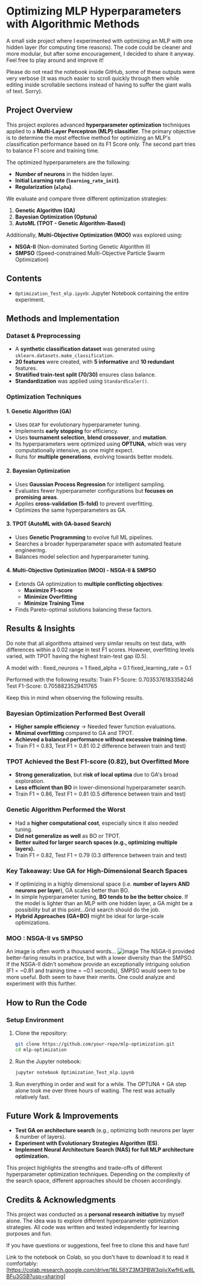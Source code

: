 # Optimizing MLP Hyperparameters with Algorithmic Methods
A small side project where I experimented with optimizing an MLP with one hidden layer (for computing time reasons). The code could be cleaner and more modular, but after some encouragement, I decided to share it anyway. Feel free to play around and improve it!

Please do not read the notebook inside GitHub, some of these outputs were very verbose (it was much easier to scroll quickly through them while editing inside scrollable sections instead of having to suffer the giant walls of text. Sorry).


## Project Overview
This project explores advanced **hyperparameter optimization** techniques applied to a **Multi-Layer Perceptron (MLP) classifier**. The primary objective is to determine the most effective method for optimizing an MLP's classification performance based on its F1 Score only. The second part tries to balance F1 score and training time.

The optimized hyperparameters are the following:
- **Number of neurons** in the hidden layer.
- **Initial Learning rate (`learning_rate_init`)**.
- **Regularization (`alpha`)**.

  
We evaluate and compare three different optimization strategies:

1. **Genetic Algorithm (GA)**
2. **Bayesian Optimization (Optuna)**
3. **AutoML (TPOT - Genetic Algorithm-Based)**

Additionally, **Multi-Objective Optimization (MOO)** was explored using:
- **NSGA-II** (Non-dominated Sorting Genetic Algorithm II)
- **SMPSO** (Speed-constrained Multi-Objective Particle Swarm Optimization)

## Contents
- `Optimization_Test_mlp.ipynb`: Jupyter Notebook containing the entire experiment.



## Methods and Implementation
### Dataset & Preprocessing
- A **synthetic classification dataset** was generated using `sklearn.datasets.make_classification`.
- **20 features** were created, with **5 informative** and **10 redundant** features.
- **Stratified train-test split (70/30)** ensures class balance.
- **Standardization** was applied using `StandardScaler()`.

### Optimization Techniques
#### 1. Genetic Algorithm (GA)
- Uses `DEAP` for evolutionary hyperparameter tuning.
- Implements **early stopping** for efficiency.
- Uses **tournament selection**, **blend crossover**, and **mutation**.
- Its hyperparameters were optimized using **OPTUNA**, which was very computationally intensive, as one might expect.
- Runs for **multiple generations**, evolving towards better models.

#### 2. Bayesian Optimization
- Uses **Gaussian Process Regression** for intelligent sampling.
- Evaluates fewer hyperparameter configurations but **focuses on promising areas**.
- Applies **cross-validation (5-fold)** to prevent overfitting.
- Optimizes the same hyperparameters as GA.

#### 3. TPOT (AutoML with GA-based Search)
- Uses **Genetic Programming** to evolve full ML pipelines.
- Searches a broader hyperparameter space with automated feature engineering.
- Balances model selection and hyperparameter tuning.

#### 4. Multi-Objective Optimization (MOO) - NSGA-II & SMPSO
- Extends GA optimization to **multiple conflicting objectives**:
  - **Maximize F1-score**
  - **Minimize Overfitting**
  - **Minimize Training Time**
- Finds Pareto-optimal solutions balancing these factors.



## Results & Insights
Do note that all algorithms attained very similar results on test data, with differences within a 0.02 range in test F1 scores. However, overfitting levels varied, with TPOT having the highest train-test gap (0.5).

A model with :
fixed_neurons = 1
fixed_alpha = 0.1
fixed_learning_rate = 0.1

Performed with the following results:
Train F1-Score: 0.7035376183358246
Test F1-Score: 0.7058823529411765

Keep this in mind when observing the following results.

### Bayesian Optimization Performed Best Overall
- **Higher sample efficiency** → Needed fewer function evaluations.
- **Minimal overfitting** compared to GA and TPOT.
- **Achieved a balanced performance without excessive training time.**
- Train F1 = 0.83, Test F1 = 0.81 (0.2 difference between train and test)

### TPOT Achieved the Best F1-score (0.82), but Overfitted More
- **Strong generalization**, but **risk of local optima** due to GA's broad exploration.
- **Less efficient than BO** in lower-dimensional hyperparameter search.
- Train F1 = 0.86, Test F1 = 0.81 (0.5 difference between train and test)

### Genetic Algorithm Performed the Worst
- Had a **higher computational cost**, especially since it also needed tuning.
- **Did not generalize as well** as BO or TPOT.
- **Better suited for larger search spaces (e.g., optimizing multiple layers).**
- Train F1 = 0.82, Test F1 = 0.79 (0.3 difference between train and test)

### Key Takeaway: Use GA for High-Dimensional Search Spaces
- If optimizing in a highly dimensional space (i.e. **number of layers AND neurons per layer**), GA scales better than BO.
- In simple hyperparameter tuning, **BO tends to be the better choice**. If the model is lighter than an MLP with one hidden layer, a GA might be a possibility but at this point...Grid search should do the job.
- **Hybrid Approaches (GA+BO)** might be ideal for large-scale optimizations.


### MOO : NSGA-II vs SMPSO
An image is often worth a thousand words...
![image](https://github.com/user-attachments/assets/f61a793c-7a53-4bb2-8f47-fe39c8482c8e)
The NSGA-II provided better-faring results in practice, but with a lower diversity than the SMPSO. If the NSGA-II didn't somehow provide an exceptionally intriguing solution (F1 = ~0.81 and training time = ~0.1 seconds), SMPSO would seem to be more useful. Both seem to have their merits. One could analyze and experiment with this further.

## How to Run the Code
### Setup Environment
1. Clone the repository:
   ```bash
   git clone https://github.com/your-repo/mlp-optimization.git
   cd mlp-optimization
   ```
2. Run the Jupyter notebook:
   ```bash
   jupyter notebook Optimization_Test_mlp.ipynb
   ```
   
3. Run everything in order and wait for a while. The OPTUNA + GA step alone took me over three hours of waiting. The rest was actually relatively fast.

 

## Future Work & Improvements
- **Test GA on architecture search** (e.g., optimizing both neurons per layer & number of layers).
- **Experiment with Evolutionary Strategies Algorithm (ES)**.
- **Implement Neural Architecture Search (NAS) for full MLP architecture optimization.**

This project highlights the strengths and trade-offs of different hyperparameter optimization techniques. Depending on the complexity of the search space, different approaches should be chosen accordingly.

 

## Credits & Acknowledgments
This project was conducted as a **personal research initiative** by myself alone. The idea was to explore different hyperparameter optimization strategies. All code was written and tested independently for learning purposes and fun.

If you have questions or suggestions, feel free to clone this and have fun!

Link to the notebook on Colab, so you don't have to download it to read it comfortably: [https://colab.research.google.com/drive/16L58YZ3M3PBW3qijvXwfHLw8LBFu3G5B?usp=sharing]
